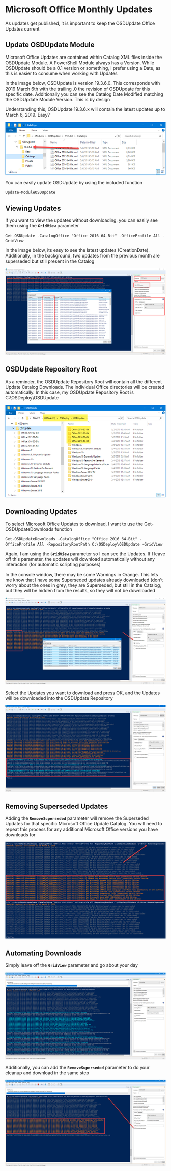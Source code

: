 # Microsoft Office Monthly Updates

As updates get published, it is important to keep the OSDUpdate Office Updates current

## Update OSDUpdate Module

Microsoft Office Updates are contained within Catalog XML files inside the OSDUpdate Module.  A PowerShell Module always has a Version.  While OSDUpdate should be a 0.1 version or something, I prefer using a Date, as this is easier to consume when working with Updates

In the image below, OSDUpdate is version 19.3.6.0.  This corresponds with 2019 March 6th with the trailing .0 the revision of OSDUpdate for this specific date.  Additionally you can see the Catalog Date Modified matching the OSDUpdate Module Version.  This is by design

Understanding this, OSDUpdate 19.3.6.x will contain the latest updates up to March 6, 2019.  Easy?

![](../../../.gitbook/assets/image%20%2833%29.png)

You can easily update OSDUpdate by using the included function

```text
Update-ModuleOSDUpdate
```

## Viewing Updates

If you want to view the updates without downloading, you can easily see them using the **`GridView`** parameter

```text
Get-OSDUpdate -CatalogOffice "Office 2016 64-Bit" -OfficeProfile All -GridView
```

In the image below, its easy to see the latest updates \(CreationDate\).  Additionally, in the background, two updates from the previous month are superseded but still present in the Catalog

![](../../../.gitbook/assets/image%20%2836%29.png)

## OSDUpdate Repository Root

As a reminder, the OSDUpdate Repository Root will contain all the different Update Catalog Downloads.  The individual Office directories will be created automatically.  In this case, my OSDUpdate Repository Root is C:\OSDeploy\OSDUpdate

![](../../../.gitbook/assets/image%20%2834%29.png)

## Downloading Updates

To select Microsoft Office Updates to download, I want to use the Get-OSDUpdateDownloads function

```text
Get-OSDUpdateDownloads -CatalogOffice "Office 2016 64-Bit" -OfficeProfile All -RepositoryRootPath C:\OSDeploy\OSDUpdate -GridView
```

Again, I am using the **`GridView`** parameter so I can see the Updates.  If I leave off this parameter, the updates will download automatically without any interaction \(for automatic scripting purposes\)

In the console window, there may be some Warnings in Orange.  This lets me know that I have some Superseded updates already downloaded \(don't worry about the ones in grey, they are Superseded, but still in the Catalog, but they will be hidden from the results, so they will not be downloaded

![](../../../.gitbook/assets/image%20%289%29.png)

Select the Updates you want to download and press OK, and the Updates will be downloaded into the OSDUpdate Repository

![](../../../.gitbook/assets/image%20%2816%29.png)

## Removing Superseded Updates

Adding the **`RemoveSuperseded`** parameter will remove the Superseded Updates for that specific Microsoft Office Update Catalog.  You will need to repeat this process for any additional Microsoft Office versions you have downloads for

![](../../../.gitbook/assets/image%20%2812%29.png)

## Automating Downloads

Simply leave off the **`GridView`** parameter and go about your day

![](../../../.gitbook/assets/image.png)

Additionally, you can add the **`RemoveSuperseded`** parameter to do your cleanup and download in the same step

![](../../../.gitbook/assets/image%20%288%29.png)

